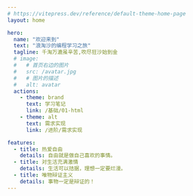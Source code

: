 ```yaml
---
# https://vitepress.dev/reference/default-theme-home-page
layout: home

hero:
  name: "欢迎来到"
  text: "浪淘沙的编程学习之旅"
  tagline: 千淘万漉虽辛苦,吹尽狂沙始到金
  # image:
  #   # 首页右边的图片
  #   src: /avatar.jpg
  #   # 图片的描述
  #   alt: avatar
  actions:
    - theme: brand
      text: 学习笔记
      link: /基础/01-html
    - theme: alt
      text: 需求实现
      link: /进阶/需求实现

features:
  - title: 热爱自由
    details: 自由就是做自己喜欢的事情。
  - title: 对生活充满激情
    details: 生活可以拮据，理想一定要烂漫。
  - title: 唯物辩证主义
    details: 事物一定是辩证的！
---
```


<style>
:root {
  --vp-home-hero-name-color: transparent;
  --vp-home-hero-name-background: -webkit-linear-gradient(120deg, #bd34fe 30%, #41d1ff);

  /* --vp-home-hero-image-background-image: linear-gradient(-45deg, #bd34fe 50%, #47caff 50%);
  --vp-home-hero-image-filter: blur(44px); */
}
/* .image-src{
  border-radius:50%
} */
</style>
